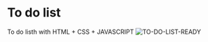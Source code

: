 # To do list
To do listh with HTML + CSS + JAVASCRIPT
![TO-DO-LIST-READY](https://user-images.githubusercontent.com/124712404/232861152-a178e379-7a04-468a-8c6d-9f53ff0323e3.png)
